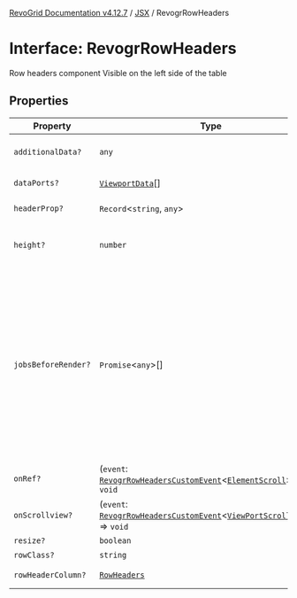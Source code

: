 [RevoGrid Documentation v4.12.7](README.md) / [JSX](Namespace.JSX.md) / RevogrRowHeaders

# Interface: RevogrRowHeaders

Row headers component
Visible on the left side of the table

## Properties

| Property | Type | Description | Defined in |
| ------ | ------ | ------ | ------ |
| `additionalData?` | `any` | Additional data to pass to renderer | [src/components.d.ts:2191](https://github.com/revolist/revogrid/blob/435ff99a088c5c293d22eb08cc3e448f60f4eb56/src/components.d.ts#L2191) |
| `dataPorts?` | [`ViewportData`](TypeAlias.ViewportData.md)[] | Viewport data | [src/components.d.ts:2195](https://github.com/revolist/revogrid/blob/435ff99a088c5c293d22eb08cc3e448f60f4eb56/src/components.d.ts#L2195) |
| `headerProp?` | `Record`\<`string`, `any`\> | Header props | [src/components.d.ts:2199](https://github.com/revolist/revogrid/blob/435ff99a088c5c293d22eb08cc3e448f60f4eb56/src/components.d.ts#L2199) |
| `height?` | `number` | Header height to setup row headers | [src/components.d.ts:2203](https://github.com/revolist/revogrid/blob/435ff99a088c5c293d22eb08cc3e448f60f4eb56/src/components.d.ts#L2203) |
| `jobsBeforeRender?` | `Promise`\<`any`\>[] | Prevent rendering until job is done. Can be used for initial rendering performance improvement. When several plugins require initial rendering this will prevent double initial rendering. | [src/components.d.ts:2207](https://github.com/revolist/revogrid/blob/435ff99a088c5c293d22eb08cc3e448f60f4eb56/src/components.d.ts#L2207) |
| `onRef?` | (`event`: [`RevogrRowHeadersCustomEvent`](Interface.RevogrRowHeadersCustomEvent.md)\<[`ElementScroll`](Interface.ElementScroll.md)\>) => `void` | Register element to scroll | [src/components.d.ts:2211](https://github.com/revolist/revogrid/blob/435ff99a088c5c293d22eb08cc3e448f60f4eb56/src/components.d.ts#L2211) |
| `onScrollview?` | (`event`: [`RevogrRowHeadersCustomEvent`](Interface.RevogrRowHeadersCustomEvent.md)\<[`ViewPortScrollEvent`](TypeAlias.ViewPortScrollEvent.md)\>) => `void` | Scroll viewport | [src/components.d.ts:2215](https://github.com/revolist/revogrid/blob/435ff99a088c5c293d22eb08cc3e448f60f4eb56/src/components.d.ts#L2215) |
| `resize?` | `boolean` | Enable resize | [src/components.d.ts:2219](https://github.com/revolist/revogrid/blob/435ff99a088c5c293d22eb08cc3e448f60f4eb56/src/components.d.ts#L2219) |
| `rowClass?` | `string` | Row class | [src/components.d.ts:2223](https://github.com/revolist/revogrid/blob/435ff99a088c5c293d22eb08cc3e448f60f4eb56/src/components.d.ts#L2223) |
| `rowHeaderColumn?` | [`RowHeaders`](Interface.RowHeaders.md) | Row header column | [src/components.d.ts:2227](https://github.com/revolist/revogrid/blob/435ff99a088c5c293d22eb08cc3e448f60f4eb56/src/components.d.ts#L2227) |
